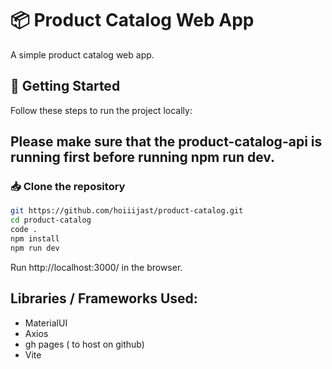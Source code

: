 # 📦 Product Catalog Web App

A simple product catalog web app.

## 🚀 Getting Started

Follow these steps to run the project locally:

## Please make sure that the product-catalog-api is running first before running npm run dev.

### 📥 Clone the repository

```bash
git https://github.com/hoiiijast/product-catalog.git
cd product-catalog
code .
npm install
npm run dev
```
Run http://localhost:3000/ in the browser.

## Libraries / Frameworks Used:
- MaterialUI
- Axios
- gh pages ( to host on github)
- Vite
